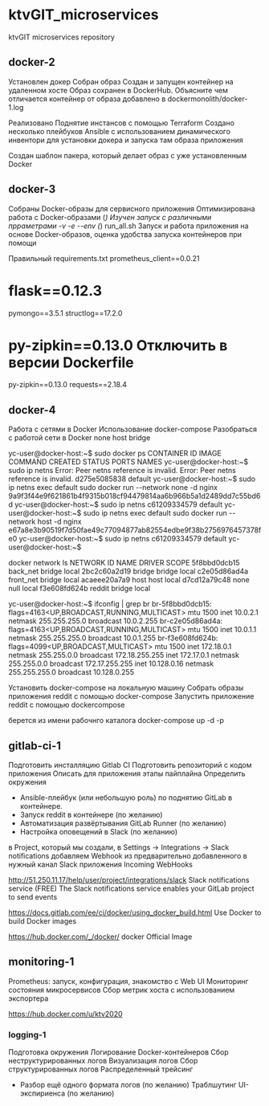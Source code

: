 # ktvGIT_microservices
ktvGIT microservices repository


## docker-2

Установлен докер
Собран образ
Создан и запущен контейнер на удаленном хосте
Образ сохранен в DockerHub.
Объясните чем отличается контейнер от образа добавлено в dockermonolith/docker-1.log

Реализовано Поднятие инстансов с помощью Terraform
Создано несколько плейбуков Ansible с использованием динамического инвентори для установки докера и запуска там образа приложения

Создан шаблон пакера, который делает образ с уже установленным Docker

## docker-3

Собраны  Docker-образы для сервисного приложения
Оптимизирована  работа с Docker-образами (*)
Изучен запуск с различными прраметрами -v  -е --env  (*) run_all.sh
Запуск и работа приложения на основе Docker-образов, оценка удобства запуска контейнеров при помощи

Правильный requirements.txt
prometheus_client==0.0.21
# flask==0.12.3
pymongo==3.5.1
structlog==17.2.0
# py-zipkin==0.13.0 Отключить в версии Dockerfile
py-zipkin==0.13.0
requests==2.18.4


## docker-4
Работа с сетями в Docker
Использование docker-compose
Разобраться с работой сети в Docker none host bridge


yc-user@docker-host:~$ sudo docker ps
CONTAINER ID   IMAGE     COMMAND   CREATED   STATUS    PORTS     NAMES
yc-user@docker-host:~$ sudo ip netns
Error: Peer netns reference is invalid.
Error: Peer netns reference is invalid.
d275e5085838
default
yc-user@docker-host:~$ sudo ip netns exec default sudo docker run --network none -d nginx
9a9f3f44e9f621861b4f9315b018cf94479814aa6b966b5a1d2489dd7c55bd6d
yc-user@docker-host:~$ sudo ip netns
c61209334579
default
yc-user@docker-host:~$ sudo ip netns exec default sudo docker run --network host -d nginx
e67a8e3b90519f7d50fae49c77094877ab82554edbe9f38b2756976457378fe0
yc-user@docker-host:~$ sudo ip netns
c61209334579
default
yc-user@docker-host:~$

docker network ls
NETWORK ID     NAME        DRIVER    SCOPE
5f8bbd0dcb15   back_net    bridge    local
2bc2c60a2d19   bridge      bridge    local
c2e05d86ad4a   front_net   bridge    local
acaeee20a7a9   host        host      local
d7cd12a79c48   none        null      local
f3e608fd624b   reddit      bridge    local

yc-user@docker-host:~$ ifconfig | grep br
br-5f8bbd0dcb15: flags=4163<UP,BROADCAST,RUNNING,MULTICAST>  mtu 1500
        inet 10.0.2.1  netmask 255.255.255.0  broadcast 10.0.2.255
br-c2e05d86ad4a: flags=4163<UP,BROADCAST,RUNNING,MULTICAST>  mtu 1500
        inet 10.0.1.1  netmask 255.255.255.0  broadcast 10.0.1.255
br-f3e608fd624b: flags=4099<UP,BROADCAST,MULTICAST>  mtu 1500
        inet 172.18.0.1  netmask 255.255.0.0  broadcast 172.18.255.255
        inet 172.17.0.1  netmask 255.255.0.0  broadcast 172.17.255.255
        inet 10.128.0.16  netmask 255.255.255.0  broadcast 10.128.0.255


Установить docker-compose на локальную машину
Собрать образы приложения reddit с помощью docker-compose
Запустить приложение reddit с помощью dockercompose

берется из имени рабочнго каталога
docker-compose up -d -p <NAME Specify>

## gitlab-ci-1

Подготовить инсталляцию Gitlab CI
Подготовить репозиторий с кодом приложения
Описать для приложения этапы пайплайна
Определить окружения
* Ansible-плейбук (или небольшую роль) по поднятию GitLab в контейнере.
* Запуск reddit в контейнере (по желанию)
* Автоматизация развёртывания GitLab Runner (по желанию)
* Настройка оповещений в Slack (по желанию)

 в Project, который мы создали, в Settings -> Integrations -> Slack notifications добавляем Webhook
 из предварительно добавленного в нужный канал Slack приложения Incoming WebHooks

http://51.250.11.17/help/user/project/integrations/slack
Slack notifications service (FREE)
The Slack notifications service enables your GitLab project to send events

https://docs.gitlab.com/ee/ci/docker/using_docker_build.html
Use Docker to build Docker images

https://hub.docker.com/_/docker/
docker Official Image

## monitoring-1

Prometheus: запуск, конфигурация, знакомство с Web UI
Мониторинг состояния микросервисов
Сбор метрик хоста с использованием экспортера

https://hub.docker.com/u/ktv2020


### logging-1
Подготовка окружения
Логирование Docker-контейнеров
Сбор неструктурированных логов
Визуализация логов
Сбор структурированных логов
Распределенный трейсинг
* Разбор ещё одного формата логов (по желанию)
Траблшутинг UI-экспириенса (по желанию)

